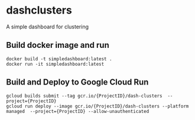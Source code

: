 # dashclusters
A simple dashboard for clustering

## Build docker image and run
`docker build -t simpledashboard:latest .`  
`docker run -it simpledashboard:latest`

## Build and Deploy to Google Cloud Run
`gcloud builds submit --tag gcr.io/{ProjectID}/dash-clusters  --project={ProjectID}`  
`gcloud run deploy --image gcr.io/{ProjectID}/dash-clusters --platform managed  --project={ProjectID} --allow-unauthenticated`
